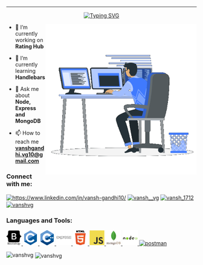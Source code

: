 <hr>
  <p align="center">
    <a href="https://git.io/typing-svg"><img src="https://readme-typing-svg.herokuapp.com?font=Fira+Code&pause=1000&center=true&width=435&lines=Hello+There+%2C+Nice+to+see+you+%F0%9F%98%80;I+am+Vansh+Gandhi%2C+an+IT+student+;A+passionate+web+developer;Loves+to+learn+new+things" alt="Typing SVG" /></a>
  </p>
</hr>

<img align="right" alt="GIF" src="https://raw.githubusercontent.com/0xAbdulKhalid/0xAbdulKhalid/main/assets/mdImages/Right_Side.gif" width="400" height="400"/>

- 🔭 I’m currently working on **Rating Hub**

- 🌱 I’m currently learning **Handlebars**

- 💬 Ask me about **Node, Express and MongoDB**

- 📫 How to reach me **vanshgandhi.vg10@gmail.com**

<h3 align="left">Connect with me:</h3>
<p align="left">
<a href="https://linkedin.com/in/https://www.linkedin.com/in/vansh-gandhi10/" target="blank"><img align="center" src="https://raw.githubusercontent.com/rahuldkjain/github-profile-readme-generator/master/src/images/icons/Social/linked-in-alt.svg" alt="https://www.linkedin.com/in/vansh-gandhi10/" height="30" width="40" /></a>
<a href="https://instagram.com/vansh__vg" target="blank"><img align="center" src="https://raw.githubusercontent.com/rahuldkjain/github-profile-readme-generator/master/src/images/icons/Social/instagram.svg" alt="vansh__vg" height="30" width="40" /></a>
<a href="https://www.codechef.com/users/vansh_1712" target="blank"><img align="center" src="https://cdn.jsdelivr.net/npm/simple-icons@3.1.0/icons/codechef.svg" alt="vansh_1712" height="30" width="40" /></a>
<a href="https://www.leetcode.com/vanshvg" target="blank"><img align="center" src="https://raw.githubusercontent.com/rahuldkjain/github-profile-readme-generator/master/src/images/icons/Social/leet-code.svg" alt="vanshvg" height="30" width="40" /></a>
</p>

<h3 align="left">Languages and Tools:</h3>
<p align="left"> <a href="https://getbootstrap.com" target="_blank" rel="noreferrer"> <img src="https://raw.githubusercontent.com/devicons/devicon/master/icons/bootstrap/bootstrap-plain-wordmark.svg" alt="bootstrap" width="40" height="40"/> </a> <a href="https://www.cprogramming.com/" target="_blank" rel="noreferrer"> <img src="https://raw.githubusercontent.com/devicons/devicon/master/icons/c/c-original.svg" alt="c" width="40" height="40"/> </a> <a href="https://www.w3schools.com/cpp/" target="_blank" rel="noreferrer"> <img src="https://raw.githubusercontent.com/devicons/devicon/master/icons/cplusplus/cplusplus-original.svg" alt="cplusplus" width="40" height="40"/> </a> <a href="https://expressjs.com" target="_blank" rel="noreferrer"> <img src="https://raw.githubusercontent.com/devicons/devicon/master/icons/express/express-original-wordmark.svg" alt="express" width="40" height="40"/> </a> <a href="https://www.w3.org/html/" target="_blank" rel="noreferrer"> <img src="https://raw.githubusercontent.com/devicons/devicon/master/icons/html5/html5-original-wordmark.svg" alt="html5" width="40" height="40"/> </a> <a href="https://developer.mozilla.org/en-US/docs/Web/JavaScript" target="_blank" rel="noreferrer"> <img src="https://raw.githubusercontent.com/devicons/devicon/master/icons/javascript/javascript-original.svg" alt="javascript" width="40" height="40"/> </a> <a href="https://www.mongodb.com/" target="_blank" rel="noreferrer"> <img src="https://raw.githubusercontent.com/devicons/devicon/master/icons/mongodb/mongodb-original-wordmark.svg" alt="mongodb" width="40" height="40"/> </a> <a href="https://nodejs.org" target="_blank" rel="noreferrer"> <img src="https://raw.githubusercontent.com/devicons/devicon/master/icons/nodejs/nodejs-original-wordmark.svg" alt="nodejs" width="40" height="40"/> </a> <a href="https://postman.com" target="_blank" rel="noreferrer"> <img src="https://www.vectorlogo.zone/logos/getpostman/getpostman-icon.svg" alt="postman" width="40" height="40"/> </a> </p>

<p><img align="left" src="https://github-readme-stats.vercel.app/api/top-langs?username=vanshvg&show_icons=true&locale=en&layout=compact" alt="vanshvg" /></p>

<p>&nbsp;<img align="center" src="https://github-readme-stats.vercel.app/api?username=vanshvg&show_icons=true&locale=en" alt="vanshvg" /></p>
